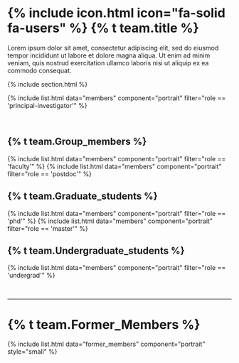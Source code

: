 # {% include icon.html icon="fa-solid fa-users" %} {% t team.title %}

Lorem ipsum dolor sit amet, consectetur adipiscing elit, sed do eiusmod tempor
incididunt ut labore et dolore magna aliqua. Ut enim ad minim veniam, quis
nostrud exercitation ullamco laboris nisi ut aliquip ex ea commodo consequat.

{% include section.html %}

{% include list.html data="members" component="portrait" filter="role == 'principal-investigator'" %}

<br>


## {% t team.Group_members %}

{% include list.html data="members" component="portrait" filter="role == 'faculty'" %}
{% include list.html data="members" component="portrait" filter="role == 'postdoc'" %}
<br>

## {% t team.Graduate_students %}
{% include list.html data="members" component="portrait" filter="role == 'phd'" %}
{% include list.html data="members" component="portrait" filter="role == 'master'" %}
<br>

## {% t team.Undergraduate_students %}
{% include list.html data="members" component="portrait" filter="role == 'undergrad'" %}


<br>
<hr class="subtle-divider"> 

# {% t team.Former_Members %}

{% include list.html data="former_members" component="portrait" style="small" %}

